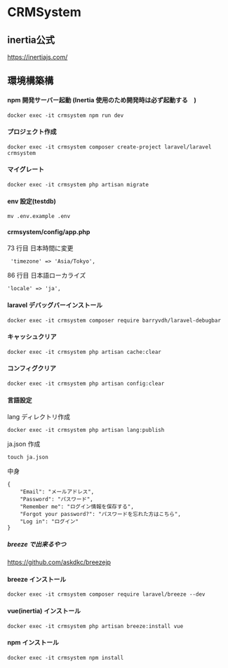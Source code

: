 # CRMSystem
## inertia公式
https://inertiajs.com/

## 環境構築構

#### npm 開発サーバー起動 (Inertia 使用のため開発時は必ず起動する　)

```
docker exec -it crmsystem npm run dev
```

#### プロジェクト作成

```
docker exec -it crmsystem composer create-project laravel/laravel crmsystem
```

#### マイグレート

```
docker exec -it crmsystem php artisan migrate
```

#### env 設定(testdb)

```
mv .env.example .env
```

#### crmsystem/config/app.php

73 行目 日本時間に変更

```
 'timezone' => 'Asia/Tokyo',
```

86 行目 日本語ローカライズ

```
'locale' => 'ja',
```

#### laravel デバッグバーインストール

```
docker exec -it crmsystem composer require barryvdh/laravel-debugbar
```

#### キャッシュクリア

```
docker exec -it crmsystem php artisan cache:clear
```

#### コンフィグクリア

```
docker exec -it crmsystem php artisan config:clear
```

#### 言語設定

lang ディレクトリ作成

```
docker exec -it crmsystem php artisan lang:publish
```

ja.json 作成

```
touch ja.json
```

中身

```
{
    "Email": "メールアドレス",
    "Password": "パスワード",
    "Remember me": "ログイン情報を保存する",
    "Forgot your password?": "パスワードを忘れた方はこちら",
    "Log in": "ログイン"
}
```

##### breeze で出来るやつ

https://github.com/askdkc/breezejp

#### breeze インストール

```
docker exec -it crmsystem composer require laravel/breeze --dev
```

#### vue(inertia) インストール

```
docker exec -it crmsystem php artisan breeze:install vue
```

#### npm インストール

```
docker exec -it crmsystem npm install
```
